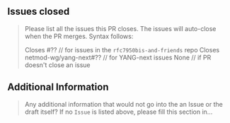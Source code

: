 ## Issues closed

> Please list all the issues this PR closes.
> The issues will auto-close when the PR merges.
> Syntax follows:
>
> Closes #??                    // for issues in the `rfc7950bis-and-friends` repo
> Closes netmod-wg/yang-next#?? // for YANG-next issues
> None                          // if PR doesn't close an issue

## Additional Information

> Any additional information that would not go into the an Issue or the draft itself?
> If no `Issue` is listed above, please fill this section in...
